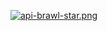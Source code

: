 [![api-brawl-star.png](https://i.postimg.cc/hP4BxKzs/api-brawl-star.png)](https://postimg.cc/JtFvCVQH)
